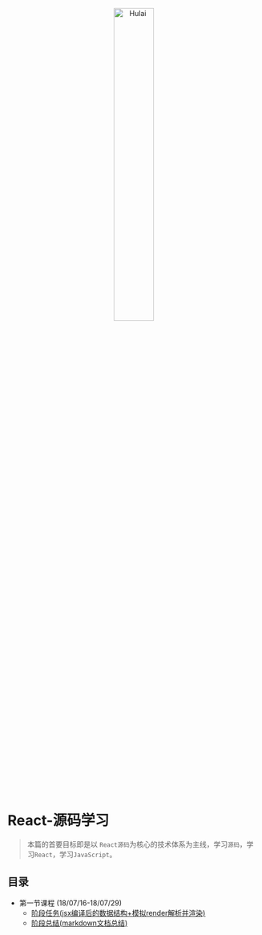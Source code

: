 <p align="center"><img src="http://oy0oxkhrp.bkt.clouddn.com/dc3d635e297ba9fa865773dcab6eea7aca7f274f494f7-4X1cdW_fw658.png" alt="Hulai" width="40%"></p>

# React-源码学习


> 本篇的首要目标即是以 `React源码`为核心的技术体系为主线，学习`源码`，学习`React`，学习`JavaScript`。

## 目录

- 第一节课程 (18/07/16-18/07/29)	
	- [阶段任务(jsx编译后的数据结构+模拟render解析并渲染)](https://github.com/snlg/react-lesson/blob/master/src/playground.js)
	- [阶段总结(markdown文档总结)](https://github.com/snlg/react-lesson/blob/master/doc/partone.md)